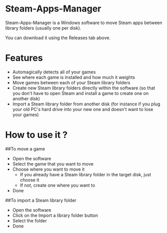 # Steam-Apps-Manager
Steam-Apps-Manager is a Windows software to move Steam apps between library folders (usually one per disk).

You can download it using the Releases tab above.

# Features
- Automagically detects all of your games
- See where each game is installed and how much it weights
- Move games between each of your Steam library folders
- Create new Steam library folders directly within the software (so that you don't have to open Steam and install a game to create one on another disk)
- Import a Steam library folder from another disk (for instance if you plug your old PC's hard drive into your new one and doesn't want to lose your games)
 
# How to use it ?

##To move a game
- Open the software
- Select the game that you want to move
- Choose where you want to move it
    - If you already have a Steam library folder in the target disk, just choose it
    - If not, create one where you want to
- Done

##To import a Steam library folder
- Open the software
- Click on the Import a library folder button
- Select the folder 
- Done
  
 
